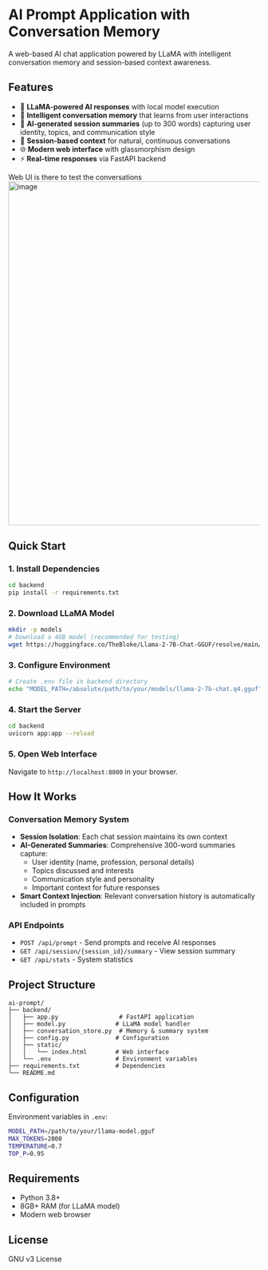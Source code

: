# AI Prompt Application with Conversation Memory

A web-based AI chat application powered by LLaMA with intelligent conversation memory and session-based context awareness.

## Features

- 🤖 **LLaMA-powered AI responses** with local model execution
- 🧠 **Intelligent conversation memory** that learns from user interactions
- 📝 **AI-generated session summaries** (up to 300 words) capturing user identity, topics, and communication style
- 🎯 **Session-based context** for natural, continuous conversations
- 🌐 **Modern web interface** with glassmorphism design
- ⚡ **Real-time responses** via FastAPI backend

Web UI is there to test the conversations
<img width="1102" height="689" alt="image" src="https://github.com/user-attachments/assets/e2407520-fa9d-4919-9b21-f104e4ba795a" />


## Quick Start

### 1. Install Dependencies
```bash
cd backend
pip install -r requirements.txt
```

### 2. Download LLaMA Model
```bash
mkdir -p models
# Download a 4GB model (recommended for testing)
wget https://huggingface.co/TheBloke/Llama-2-7B-Chat-GGUF/resolve/main/llama-2-7b-chat.Q4_K_M.gguf -O models/llama-2-7b-chat.q4.gguf
```

### 3. Configure Environment
```bash
# Create .env file in backend directory
echo "MODEL_PATH=/absolute/path/to/your/models/llama-2-7b-chat.q4.gguf" > .env
```

### 4. Start the Server
```bash
cd backend
uvicorn app:app --reload
```

### 5. Open Web Interface
Navigate to `http://localhost:8000` in your browser.

## How It Works

### Conversation Memory System
- **Session Isolation**: Each chat session maintains its own context
- **AI-Generated Summaries**: Comprehensive 300-word summaries capture:
  - User identity (name, profession, personal details)
  - Topics discussed and interests
  - Communication style and personality
  - Important context for future responses
- **Smart Context Injection**: Relevant conversation history is automatically included in prompts

### API Endpoints
- `POST /api/prompt` - Send prompts and receive AI responses
- `GET /api/session/{session_id}/summary` - View session summary
- `GET /api/stats` - System statistics

## Project Structure
```
ai-prompt/
├── backend/
│   ├── app.py                 # FastAPI application
│   ├── model.py              # LLaMA model handler
│   ├── conversation_store.py  # Memory & summary system
│   ├── config.py             # Configuration
│   ├── static/
│   │   └── index.html        # Web interface
│   └── .env                  # Environment variables
├── requirements.txt          # Dependencies
└── README.md
```

## Configuration

Environment variables in `.env`:
```bash
MODEL_PATH=/path/to/your/llama-model.gguf
MAX_TOKENS=2000
TEMPERATURE=0.7
TOP_P=0.95
```

## Requirements

- Python 3.8+
- 8GB+ RAM (for LLaMA model)
- Modern web browser

## License

GNU v3 License
